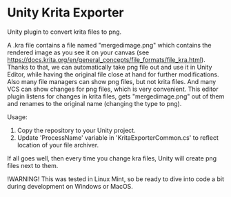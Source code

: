 # Unity Krita Exporter
Unity plugin to convert krita files to png.


A .kra file contains a file named "mergedimage.png" which contains the rendered image as you see it on your canvas (see https://docs.krita.org/en/general_concepts/file_formats/file_kra.html). Thanks to that, we can automatically take png file out and use it in Unity Editor, while having the original file close at hand for further modifications. Also many file managers can show png files, but not krita files. And many VCS can show changes for png files, which is very convenient.
This editor plugin listens for changes in krita files, gets "mergedimage.png" out of them and renames to the original name (changing the type to png).


Usage:
1. Copy the repository to your Unity project.
2. Update 'ProcessName' variable in 'KritaExporterCommon.cs' to reflect location of your file archiver.

If all goes well, then every time you change kra files, Unity will create png files next to them. 

!WARNING! This was tested in Linux Mint, so be ready to dive into code a bit during development on Windows or MacOS.
